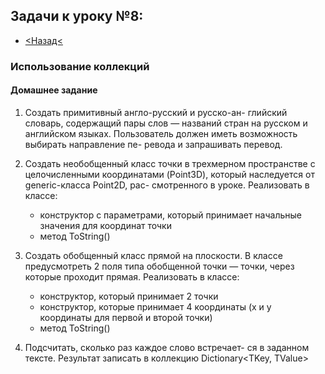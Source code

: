 ## Задачи к уроку №8:
- [<Назад<](https://github.com/GeorgiyIsaev/AStep2021.CSharp.Homeworks)

### Использование коллекций

#### Домашнее задание

1. Создать примитивный англо-русский и русско-ан-
глийский словарь, содержащий пары слов — названий
стран на русском и английском языках. Пользователь
должен иметь возможность выбирать направление пе-
ревода и запрашивать перевод.

2. Создать необобщенный класс точки в трехмерном
пространстве с целочисленными координатами (Point3D),
который наследуется от generic-класса Point2D<T>, рас-
смотренного в уроке. Реализовать в классе:
    * конструктор с параметрами, который принимает начальные значения для координат точки
    * метод ToString()

3. Создать обобщенный класс прямой на плоскости. В
классе предусмотреть 2 поля типа обобщенной точки —
точки, через которые проходит прямая. Реализовать
в классе:
    *  конструктор, который принимает 2 точки
    *  конструктор, которые принимает 4 координаты (x и у
координаты для первой и второй точки)
    *  метод ToString()

4. Подсчитать, сколько раз каждое слово встречает-
ся в заданном тексте. Результат записать в коллекцию
Dictionary<TKey, TValue>